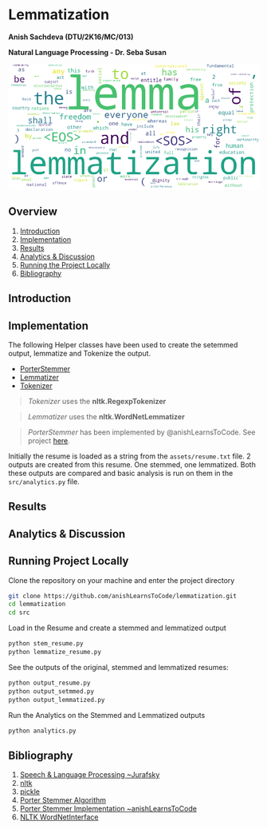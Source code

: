 # Lemmatization 

__Anish Sachdeva (DTU/2K16/MC/013)__

__Natural Language Processing - Dr. Seba Susan__

![lemmatization](assets/lemmatization.png) 

## Overview
1. [Introduction](#introduction)
1. [Implementation](#implementation)
1. [Results](#results)
1. [Analytics & Discussion](#analytics--discussion)
1. [Running the Project Locally](#running-project-locally)
1. [Bibliography](#bibliography)

## Introduction

## Implementation
The following Helper classes have been used to create the setemmed output, lemmatize and 
Tokenize the output.

- [PorterStemmer](src/PorterStemmer.py)
- [Lemmatizer](src/Lemmatizer.py)
- [Tokenizer](src/Tokenizer.py)

> _Tokenizer_ uses the __nltk.RegexpTokenizer__

> _Lemmatizer_ uses the __nltk.WordNetLemmatizer__

> _PorterStemmer_ has been implemented by @anishLearnsToCode. See project 
> [here](https://github.com/anishLearnsToCode/porter-stemmer).
 
Initially the resume is loaded as a string from the `assets/resume.txt` file. 2 outputs are 
created from this resume. One stemmed, one lemmatized. Both these outputs are compared and 
basic analysis is run on them in the `src/analytics.py` file.

## Results

## Analytics & Discussion

## Running Project Locally
Clone the repository on your machine and enter the project directory
```bash
git clone https://github.com/anishLearnsToCode/lemmatization.git
cd lemmatization
cd src
```

Load in the Resume and create a stemmed and lemmatized output 
```bash
python stem_resume.py
python lemmatize_resume.py
```

See the outputs of the original, stemmed and lemmatized resumes: 
```bash
python output_resume.py
python output_setmmed.py
python output_lemmatized.py
```

Run the Analytics on the Stemmed and Lemmatized outputs
```bash
python analytics.py
```

## Bibliography
1. [Speech & Language Processing ~Jurafsky](https://web.stanford.edu/~jurafsky/slp3/)
1. [nltk](https://www.nltk.org/)
1. [pickle](https://docs.python.org/3/library/pickle.html)
1. [Porter Stemmer Algorithm](http://tartarus.org/martin/PorterStemmer)
1. [Porter Stemmer Implementation ~anishLearnsToCode](https://github.com/anishLearnsToCode/porter-stemmer)
1. [NLTK WordNetInterface](https://www.nltk.org/howto/wordnet.html)
